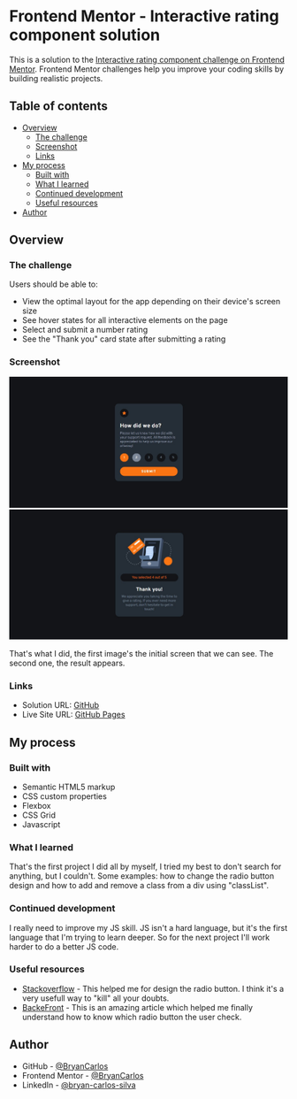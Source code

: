 # Frontend Mentor - Interactive rating component solution

This is a solution to the [Interactive rating component challenge on Frontend Mentor](https://www.frontendmentor.io/challenges/interactive-rating-component-koxpeBUmI). Frontend Mentor challenges help you improve your coding skills by building realistic projects. 

## Table of contents

- [Overview](#overview)
  - [The challenge](#the-challenge)
  - [Screenshot](#screenshot)
  - [Links](#links)
- [My process](#my-process)
  - [Built with](#built-with)
  - [What I learned](#what-i-learned)
  - [Continued development](#continued-development)
  - [Useful resources](#useful-resources)
- [Author](#author)


## Overview

### The challenge

Users should be able to:

- View the optimal layout for the app depending on their device's screen size
- See hover states for all interactive elements on the page
- Select and submit a number rating
- See the "Thank you" card state after submitting a rating

### Screenshot

![](./images/desktop-start.jpg)
![](./images/desktop-end.jpg)

 That's what I did, the first image's the initial screen that we can see. 
 The second one, the result appears.

### Links

- Solution URL: [GitHub](https://github.com/BryanCarlos/Interactive-rating-component)
- Live Site URL: [GitHub Pages](https://your-live-site-url.com)

## My process

### Built with

- Semantic HTML5 markup
- CSS custom properties
- Flexbox
- CSS Grid
- Javascript

### What I learned

That's the first project I did all by myself, I tried my best to don't search for anything, but I couldn't. Some examples: how to change the radio button design and how to add and remove a class from a div using "classList".

### Continued development

I really need to improve my JS skill. JS isn't a hard language, but it's the first language that I'm trying to learn deeper. So for the next project I'll work harder to do a better JS code. 

### Useful resources

- [Stackoverflow](https://stackoverflow.com) - This helped me for design the radio button. I think it's a very usefull way to "kill" all your doubts.
- [BackeFront](https://backefront.com.br/verificar-radio-button-checado-javascript/) - This is an amazing article which helped me finally understand how to know which radio button the user check.

## Author

- GitHub - [@BryanCarlos](https://github.com/BryanCarlos)
- Frontend Mentor - [@BryanCarlos](https://www.frontendmentor.io/profile/BryanCarlos)
- LinkedIn - [@bryan-carlos-silva](https://www.linkedin.com/in/bryan-carlos-silva/)